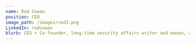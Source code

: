 ```yaml
---
name: Rod Cowan
position: CEO
image_path: /images/rod3.png
LinkedIn: rodcowan
blurb: CEO + Co-founder, long-time security affairs writer and maven, advising globally on security and media, policy, and communication.
---
```

